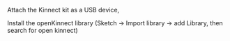 Attach the Kinnect kit as a USB device,

Install the openKinnect library (Sketch -> Import library -> add Library, then search for open kinnect)
